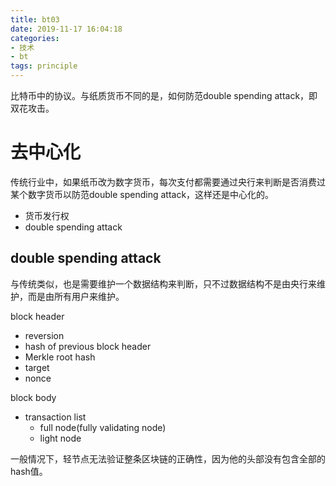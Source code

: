 ```yaml
---
title: bt03
date: 2019-11-17 16:04:18
categories:
- 技术
- bt
tags: principle
---
```


 比特币中的协议。与纸质货币不同的是，如何防范double spending attack，即双花攻击。

<!--more-->

# 去中心化

传统行业中，如果纸币改为数字货币，每次支付都需要通过央行来判断是否消费过某个数字货币以防范double spending attack，这样还是中心化的。



- 货币发行权
- double spending attack



## double spending attack

与传统类似，也是需要维护一个数据结构来判断，只不过数据结构不是由央行来维护，而是由所有用户来维护。

block header

- reversion
- hash of previous block header
- Merkle root hash
- target
- nonce

block body

- transaction list
  - full node(fully validating node)
  - light node

一般情况下，轻节点无法验证整条区块链的正确性，因为他的头部没有包含全部的hash值。

